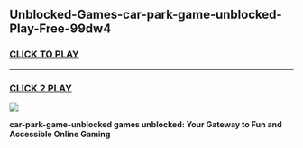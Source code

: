 
## Unblocked-Games-car-park-game-unblocked-Play-Free-99dw4
<h3>
<a href="https://premium76.site?title=car-park-game-unblocked&ref=22A">CLICK TO PLAY</a></h3>
<hr>

<h3>
<a href="https://premium76.site?title=car-park-game-unblocked&ref=22A">CLICK 2 PLAY</a>
  
</h3>

<a href="https://premium76.site?title=car-park-game-unblocked&ref=22A"><img src="https://clearcache.store/games.png"></a>


**car-park-game-unblocked games unblocked: Your Gateway to Fun and Accessible Online Gaming**
